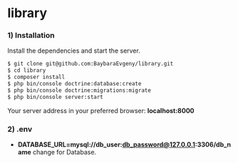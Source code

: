 # library

### 1) Installation

Install the dependencies and start the server.

```sh
$ git clone git@github.com:BaybaraEvgeny/library.git
$ cd library
$ composer install
$ php bin/console doctrine:database:create
$ php bin/console doctrine:migrations:migrate
$ php bin/console server:start
```

Your server address in your preferred browser: **localhost:8000**

### 2) .env

- **DATABASE_URL=mysql://db_user:db_password@127.0.0.1:3306/db_name** change for Database.
